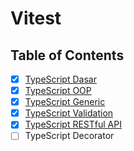 # Vitest

## Table of Contents

- [x] [TypeScript Dasar](TypeScript%20Dasar.md)
- [x] [TypeScript OOP](TypeScript%20OOP.md)
- [x] [TypeScript Generic](TypeScript%20Generic.md)
- [x] [TypeScript Validation](TypeScript%20Validation.md)
- [x] [TypeScript RESTful API](TypeScript%20RESTful%20API.md)
- [ ] TypeScript Decorator
